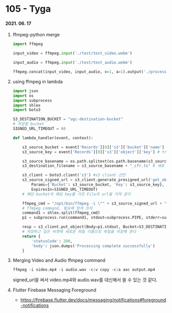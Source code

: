 105 - Tyga
========
#### 2021. 06. 17

1. ffmpeg-python merge
    ```python
    import ffmpeg

    input_video = ffmpeg.input('./test/test_video.webm')

    input_audio = ffmpeg.input('./test/test_audio.webm')

    ffmpeg.concat(input_video, input_audio, v=1, a=1).output('./processed_folder/finished_video.mp4').run()
    ```

2. using ffmpeg in lambda
    ```python
    import json
    import os
    import subprocess
    import shlex
    import boto3

    S3_DESTINATION_BUCKET = "ugc-destination-bucket"
    # 저장할 bucket
    SIGNED_URL_TIMEOUT = 60

    def lambda_handler(event, context):

        s3_source_bucket = event['Records'][0]['s3']['bucket']['name'] # trigger된 event의 bucket name
        s3_source_key = event['Records'][0]['s3']['object']['key'] # trigger된 event의 file key

        s3_source_basename = os.path.splitext(os.path.basename(s3_source_key))[0] # 파일의 확장자 제외한 파일명
        s3_destination_filename = s3_source_basename + "_cfr.ts" # 새로 만들어질 파일의 파일명 및 확장자

        s3_client = boto3.client('s3') #s3 client 선언
        s3_source_signed_url = s3_client.generate_presigned_url('get_object',
            Params={'Bucket': s3_source_bucket, 'Key': s3_source_key},
            ExpiresIn=SIGNED_URL_TIMEOUT)
        # 해당 bucket의 해당 key를 가진 File의 url을 가져 온다

        ffmpeg_cmd = "/opt/bin/ffmpeg -i \"" + s3_source_signed_url + "\" -f mpegts -c:v copy -af aresample=async=1:first_pts=0 -"
        # ffmpeg command, 필요에 맞게 쓰자
        command1 = shlex.split(ffmpeg_cmd)
        p1 = subprocess.run(command1, stdout=subprocess.PIPE, stderr=subprocess.PIPE)

        resp = s3_client.put_object(Body=p1.stdout, Bucket=S3_DESTINATION_BUCKET, Key=s3_destination_filename)
        # 저장하고 싶은 버켓에 새로운 파일 이름으로 파일을 저장해 준다
        return {
            'statusCode': 200,
            'body': json.dumps('Processing complete successfully')
        }
    ```

3. Merging Video and Audio ffmpeg command
    ```
    ffmpeg -i video.mp4 -i audio.wav -c:v copy -c:a aac output.mp4
    ```
    signed_url을 써서 video.mp4와 audio.wav를 대신해서 쓸 수 있는 것 같다.

4. Flutter Firebase Messaging Foreground
    - <https://firebase.flutter.dev/docs/messaging/notifications#foreground-notifications>